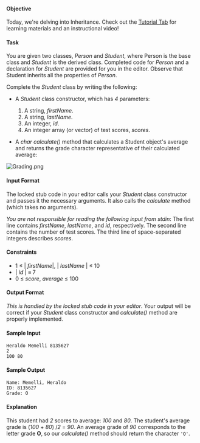 #### Objective 
Today, we're delving into Inheritance. Check out the [Tutorial Tab](https://www.hackerrank.com/challenges/30-inheritance/problem) for learning materials and an instructional video!

#### Task 
You are given two classes, *Person* and *Student*, where Person is the base class and *Student* is the derived class. Completed code for *Person* and a declaration for *Student* are provided for you in the editor. Observe that Student inherits all the properties of *Person*.

Complete the *Student* class by writing the following:

* A *Student* class constructor, which has *4* parameters:
    1. A string, *firstName*.
    2. A string, *lastName*.
    3. An integer, *id*.
    4. An integer array (or vector) of test scores, *scores*.

* A *char calculate()* method that calculates a Student object's average and returns the grade character representative of their calculated average:

![Grading.png](https://s3.amazonaws.com/hr-challenge-images/17165/1458142706-3073bc9143-Grading.png)

#### Input Format

The locked stub code in your editor calls your *Student* class constructor and passes it the necessary arguments. It also calls the *calculate* method (which takes no arguments).

*You are not responsible for reading the following input from stdin*: 
The first line contains *firstName*, *lastName*, and *id*, respectively. The second line contains the number of test scores. The third line of space-separated integers describes *scores*.

#### Constraints

* 1 ≤ | *firstName*|, | *lastName* | ≤ 10
* | *id* | ≡ 7 
* 0 ≤ *score*, *average* ≤ 100 

#### Output Format

*This is handled by the locked stub code in your editor*. Your output will be correct if your *Student* class constructor and *calculate()* method are properly implemented.

#### Sample Input

    Heraldo Memelli 8135627
    2
    100 80

#### Sample Output

    Name: Memelli, Heraldo
    ID: 8135627
    Grade: O

#### Explanation

This student had *2* scores to average:  *100* and *80*. The student's average grade is (*100* + *80*) /*2* = *90*. An average grade of *90* corresponds to the letter grade **O**, so our *calculate()* method should return the character `'O'`.